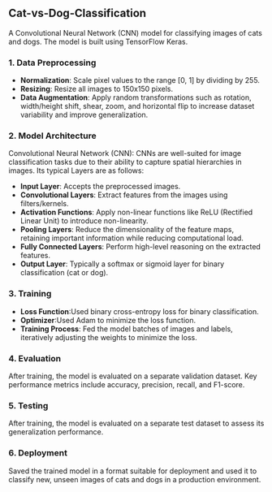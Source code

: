 
## Cat-vs-Dog-Classification

A Convolutional Neural Network (CNN) model for classifying images of cats and dogs. The model is built using TensorFlow Keras.
### 1. Data Preprocessing

- **Normalization**: Scale pixel values to the range [0, 1] by dividing by 255.
- **Resizing**: Resize all images to 150x150 pixels.
- **Data Augmentation**: Apply random transformations such as rotation, width/height shift, shear, zoom, and horizontal flip to increase dataset variability and improve generalization.

### 2. Model Architecture 
Convolutional Neural Network (CNN): CNNs are well-suited for image classification tasks due to their ability to capture spatial hierarchies in images.
Its typical Layers are as follows:
- **Input Layer**: Accepts the preprocessed images.
- **Convolutional Layers**: Extract features from the images using filters/kernels.
- **Activation Functions**: Apply non-linear functions like ReLU (Rectified Linear Unit) to introduce non-linearity.
- **Pooling Layers**: Reduce the dimensionality of the feature maps, retaining important information while reducing computational load.
- **Fully Connected Layers**: Perform high-level reasoning on the extracted features.
- **Output Layer**: Typically a softmax or sigmoid layer for binary classification (cat or dog).

### 3. Training
- **Loss Function**:Used binary cross-entropy loss for binary classification.
- **Optimizer**:Used Adam to minimize the loss function.
- **Training Process**: Fed the model batches of images and labels, iteratively adjusting the weights to minimize the loss.

### 4. Evaluation
After training, the model is evaluated on a separate validation dataset. Key performance metrics include accuracy, precision, recall, and F1-score.

### 5. Testing
After training, the model is evaluated on a separate test dataset to assess its generalization performance.

### 6. Deployment
Saved the trained model in a format suitable for deployment and used it to classify new, unseen images of cats and dogs in a production environment.


